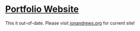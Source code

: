 # [Portfolio Website](https://jawndrews.github.io/portfolio-old/)
This it out-of-date. Please visit [jonandrews.org](jonandrews.org) for current site!

